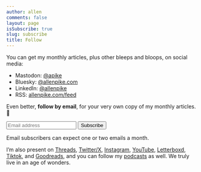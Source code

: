 ```yaml
---
author: allen
comments: false
layout: page
isSubscribe: true
slug: subscribe
title: Follow
---
```


You can get my monthly articles, plus other bleeps and bloops, on social media:

- Mastodon: <a href="https://mastodon.social/@apike" rel="me" title="Allen Pike on Mastodon">@apike</a>
- Bluesky: <a href="https://bsky.app/profile/allenpike.com" rel="me" title="Allen Pike on Bluesky">@allenpike.com</a>
- LinkedIn: <a href="https://www.linkedin.com/in/allenpike/" rel="me" title="Allen Pike on LinkedIn">@allenpike</a>
- RSS: <a href="/feed/">allenpike.com/feed</a>

<!-- Stripped down convertkit form from https://sayzlim.net/plain-html-form-convertkit/ -->

<script src="https://f.convertkit.com/ckjs/ck.5.js"></script>
<form class="form newsletter" action="https://app.convertkit.com/forms/6651971/subscriptions" method="post" data-sv-form="6651971" data-uid="8ee4fcd98a" data-options="{&quot;settings&quot;:{&quot;after_subscribe&quot;:{&quot;action&quot;: &quot;message&quot;,&quot;success_message&quot;: &quot;Excellent – now check your email to confirm your subscription. →&quot;,&quot;redirect_url&quot;: &quot;&quot;}}}">
  <p>Even better, <b>follow by email</b>, for your very own copy of my monthly articles. 💌</p>
  <ul class="formkit-alert formkit-alert-error" data-element="errors" data-group="alert"></ul>
  <input type="email" value="" name="email_address" placeholder="Email address" id="email" required>
  <input type="submit" data-element="submit" class="subscribe" value="Subscribe">
</form>

Email subscribers can expect one or two emails a month.

I’m also present on [Threads](https://www.threads.net/@allenjpike), [Twitter/X](https://twitter.com/apike/), [Instagram](https://www.instagram.com/allenjpike/), [YouTube](https://www.youtube.com/@allenjpike), [Letterboxd](https://letterboxd.com/pikerosoft/), [Tiktok](https://www.tiktok.com/@allenpike.com), and [Goodreads](https://www.goodreads.com/user/show/74341139), and you can follow my [podcasts](/speaking/) as well. We truly live in an age of wonders.
